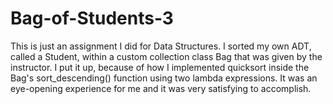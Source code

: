 # Bag-of-Students-3

This is just an assignment I did for Data Structures. I sorted my own ADT, called a Student, within a custom collection class Bag that was given by the instructor. I put it up, because of how I implemented quicksort inside the Bag's sort_descending() function using two lambda expressions. It was an eye-opening experience for me and it was very satisfying to accomplish.
